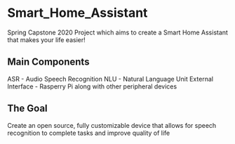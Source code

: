 # Smart_Home_Assistant

Spring Capstone 2020 Project which aims to create a Smart Home Assistant that makes your life easier!

## Main Components

ASR - Audio Speech Recognition
NLU - Natural Language Unit
External Interface - Rasperry Pi along with other peripheral devices

## The Goal

Create an open source, fully customizable device that allows for speech recognition to complete tasks and improve quality of life
